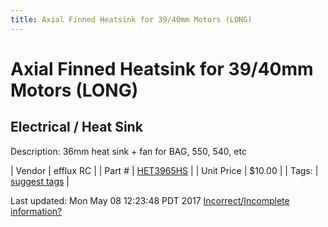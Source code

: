 ```yaml
---
title: Axial Finned Heatsink for 39/40mm Motors (LONG)
---
```


# Axial Finned Heatsink for 39/40mm Motors (LONG)
## Electrical / Heat Sink
Description: 	36mm heat sink + fan for BAG, 550, 540, etc 

| Vendor | efflux RC | 
| Part # | [HET3965HS](http://www.effluxrc.com/Axial-Finned-Heatsink-for-39-40mm-Motors-LONG-HET3965HS.htm) | 
| Unit Price | $10.00 | 
| Tags: | [suggest tags](https://docs.google.com/forms/d/e/1FAIpQLSeWyY8v3RgOty-MyWmh9U0iivNYN_molChYyS-0U-o-kOAv_g/viewform) | 

Last updated: Mon May 08 12:23:48 PDT 2017
 [Incorrect/Incomplete information?](https://docs.google.com/forms/d/e/1FAIpQLSeWyY8v3RgOty-MyWmh9U0iivNYN_molChYyS-0U-o-kOAv_g/viewform)